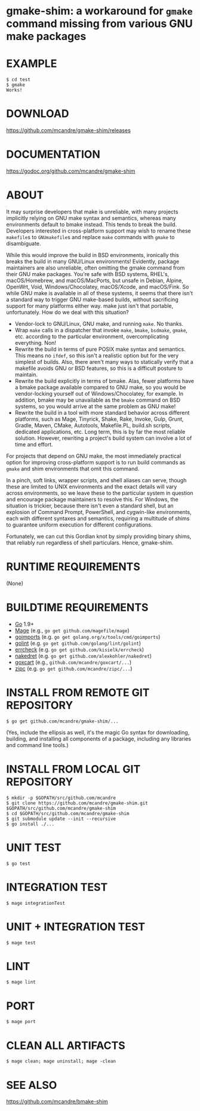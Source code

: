 # gmake-shim: a workaround for `gmake` command missing from various GNU make packages

# EXAMPLE

```console
$ cd test
$ gmake
Works!
```

# DOWNLOAD

https://github.com/mcandre/gmake-shim/releases

# DOCUMENTATION

https://godoc.org/github.com/mcandre/gmake-shim

# ABOUT

It may surprise developers that make is unreliable, with many projects implicitly relying on GNU make syntax and semantics, whereas many environments default to bmake instead. This tends to break the build. Developers interested in cross-platform support may wish to rename these `makefile`s to `GNUmakefile`s and replace `make` commands with `gmake` to disambiguate.

While this would improve the build in BSD environments, ironically this breaks the build in many GNU/Linux environments! Evidently, package maintainers are also unreliable, often omitting the gmake command from their GNU make packages. You're safe with BSD systems, RHEL's, macOS/Homebrew, and macOS/MacPorts, but unsafe in Debian, Alpine, OpenWrt, Void, Windows/Chocolatey, macOS/Xcode, and macOS/Fink. So while GNU make is available in all of these systems, it seems that there isn't a standard way to trigger GNU make-based builds, without sacrificing support for many platforms either way. make just isn't that portable, unfortunately. How do we deal with this situation?

* Vendor-lock to GNU/Linux, GNU make, and running `make`. No thanks.
* Wrap `make` calls in a dispatcher that invoke `make`, `bmake`, `bsdmake`, `gmake`, etc. according to the particular environment, overcomplicating everything. Non!
* Rewrite the build in terms of pure POSIX make syntax and semantics. This means no `ifdef`, so this isn't a realistic option but for the very simplest of builds. Also, there aren't many ways to statically verify that a makefile avoids GNU or BSD features, so this is a difficult posture to maintain.
* Rewrite the build explicitly in terms of bmake. Alas, fewer platforms have a bmake package available compared to GNU make, so you would be vendor-locking yourself out of Windows/Chocolatey, for example. In addition, bmake may be unavailable as the `bmake` command on BSD systems, so you would arrive at the same problem as GNU make!
* Rewrite the build in a tool with more standard behavior across different platforms, such as Mage, Tinyrick, Shake, Rake, Invoke, Gulp, Grunt, Gradle, Maven, CMake, Autotools, Makefile.PL, build.sh scripts, dedicated applications, etc. Long term, this is by far the most reliable solution. However, rewriting a project's build system can involve a lot of time and effort.

For projects that depend on GNU make, the most immediately practical option for improving cross-platform support is to run build commands as `gmake` and shim environments that omit this command.

In a pinch, soft links, wrapper scripts, and shell aliases can serve, though these are limited to UNIX environments and the exact details will vary across environments, so we leave these to the particular system in question and encourage package maintainers to resolve this. For Windows, the situation is trickier, because there isn't even a standard shell, but an explosion of Command Prompt, PowerShell, and cygwin-like environments, each with different syntaxes and semantics, requiring a multitude of shims to guarantee uniform execution for different configurations.

Fortunately, we can cut this Gordian knot by simply providing binary shims, that reliably run regardless of shell particulars. Hence, gmake-shim.

# RUNTIME REQUIREMENTS

(None)

# BUILDTIME REQUIREMENTS

* [Go](https://golang.org/) 1.9+
* [Mage](https://magefile.org/) (e.g., `go get github.com/magefile/mage`)
* [goimports](https://godoc.org/golang.org/x/tools/cmd/goimports) (e.g. `go get golang.org/x/tools/cmd/goimports`)
* [golint](https://github.com/golang/lint) (e.g. `go get github.com/golang/lint/golint`)
* [errcheck](https://github.com/kisielk/errcheck) (e.g. `go get github.com/kisielk/errcheck`)
* [nakedret](https://github.com/alexkohler/nakedret) (e.g. `go get github.com/alexkohler/nakedret`)
* [goxcart](https://github.com/mcandre/goxcart) (e.g., `github.com/mcandre/goxcart/...`)
* [zipc](https://github.com/mcandre/zipc) (e.g. `go get github.com/mcandre/zipc/...`)

# INSTALL FROM REMOTE GIT REPOSITORY

```console
$ go get github.com/mcandre/gmake-shim/...
```

(Yes, include the ellipsis as well, it's the magic Go syntax for downloading, building, and installing all components of a package, including any libraries and command line tools.)

# INSTALL FROM LOCAL GIT REPOSITORY

```console
$ mkdir -p $GOPATH/src/github.com/mcandre
$ git clone https://github.com/mcandre/gmake-shim.git $GOPATH/src/github.com/mcandre/gmake-shim
$ cd $GOPATH/src/github.com/mcandre/gmake-shim
$ git submodule update --init --recursive
$ go install ./...
```

# UNIT TEST

```console
$ go test
```

# INTEGRATION TEST

```console
$ mage integrationTest
```

# UNIT + INTEGRATION TEST

```console
$ mage test
```

# LINT

```console
$ mage lint
```

# PORT

```console
$ mage port
```

# CLEAN ALL ARTIFACTS

```console
$ mage clean; mage uninstall; mage -clean
```

# SEE ALSO

https://github.com/mcandre/bmake-shim
